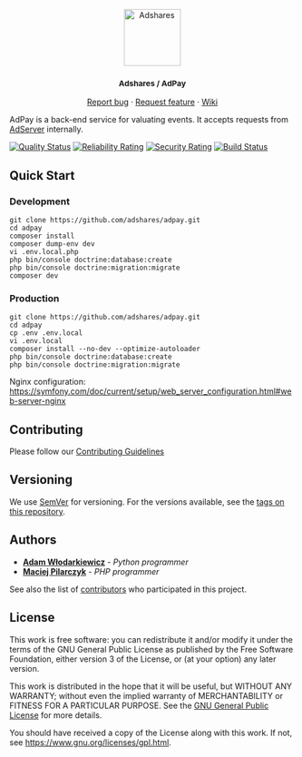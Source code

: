 <p align="center">
    <a href="https://adshares.net/" title="Adshares sp. z o.o." target="_blank">
        <img src="https://adshares.net/logos/ads.svg" alt="Adshares" width="100" height="100">
    </a>
</p>
<h3 align="center"><small>Adshares / AdPay</small></h3>
<p align="center">
    <a href="https://github.com/adshares/adpay/issues/new?template=bug_report.md&labels=Bug">Report bug</a>
    ·
    <a href="https://github.com/adshares/adpay/issues/new?template=feature_request.md&labels=New%20Feature">Request feature</a>
    ·
    <a href="https://github.com/adshares/adpay/wiki">Wiki</a>
</p>


AdPay is a back-end service for valuating events.
It accepts requests from [AdServer](https://github.com/adshares/adserver) internally.

[![Quality Status](https://sonarcloud.io/api/project_badges/measure?project=adshares-adpay&metric=alert_status)](https://sonarcloud.io/dashboard?id=adshares-adpay)
[![Reliability Rating](https://sonarcloud.io/api/project_badges/measure?project=adshares-adpay&metric=reliability_rating)](https://sonarcloud.io/dashboard?id=adshares-adpay)
[![Security Rating](https://sonarcloud.io/api/project_badges/measure?project=adshares-adpay&metric=security_rating)](https://sonarcloud.io/dashboard?id=adshares-adpay)
[![Build Status](https://app.travis-ci.com/adshares/adpay.svg?branch=master)](https://app.travis-ci.com/github/adshares/adpay)


## Quick Start

### Development

```
git clone https://github.com/adshares/adpay.git
cd adpay
composer install
composer dump-env dev
vi .env.local.php
php bin/console doctrine:database:create
php bin/console doctrine:migration:migrate
composer dev
```

### Production

```
git clone https://github.com/adshares/adpay.git
cd adpay
cp .env .env.local
vi .env.local
composer install --no-dev --optimize-autoloader
php bin/console doctrine:database:create
php bin/console doctrine:migration:migrate
```

Nginx configuration:
<https://symfony.com/doc/current/setup/web_server_configuration.html#web-server-nginx>

## Contributing

Please follow our [Contributing Guidelines](docs/CONTRIBUTING.md)

## Versioning

We use [SemVer](http://semver.org/) for versioning.
For the versions available, see the [tags on this repository](https://github.com/adshares/adpay/tags).

## Authors

* **[Adam Włodarkiewicz](https://github.com/awlodarkiewicz)** - _Python programmer_
* **[Maciej Pilarczyk](https://github.com/m-pilarczyk)** - _PHP programmer_

See also the list of [contributors](https://github.com/adshares/adpay/contributors) who participated in this project.


## License

This work is free software: you can redistribute it and/or modify
it under the terms of the GNU General Public License as published by
the Free Software Foundation, either version 3 of the License, or
(at your option) any later version.

This work is distributed in the hope that it will be useful,
but WITHOUT ANY WARRANTY; without even the implied warranty of
MERCHANTABILITY or FITNESS FOR A PARTICULAR PURPOSE. See the
[GNU General Public License](LICENSE) for more details.

You should have received a copy of the License along with this work.
If not, see <https://www.gnu.org/licenses/gpl.html>.
